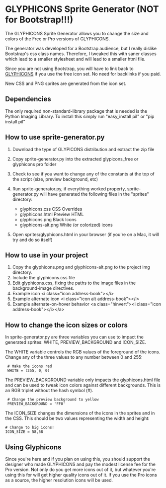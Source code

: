 GLYPHICONS Sprite Generator (NOT for Bootstrap!!!)
=========================================
The GLYPHICONS Sprite Generator allows you to change the size and colors of the
Free or Pro versions of GLYPHICONS.

The generator was developed for a Bootstrap audience, but I really dislike Bootstrap's
css class names.  Therefore, I tweaked this with saner classes which lead to a smaller
stylesheet and will lead to a smaller html file.

Since you are not using Bootstrap, you will have to link back to [GLYPHICONS](http://glyphicons.com/)
if you use the free icon set.  No need for backlinks if you paid.

New CSS and PNG sprites are generated from the icon set.

Dependencies
------------
The only required non-standard-library package that is needed is the Python
Imaging Library. To install this simply run "easy_install pil" or
"pip install pil"

How to use sprite-generator.py
------------------------------

 1. Download the type of GLYPICONS distribution and extract the zip file
 2. Copy sprite-generator.py into the extracted glypicons_free or glyphicons pro folder
 3. Check to see if you want to change any of the constants at the top of the
    script (size, preview background, etc)
 4. Run sprite-generator.py, if everything worked property, sprite-generator.py will
    have generated the following files in the "sprites" directory:

    - glyphicons.css         CSS Overrides
    - glyphicons.html        Preview HTML
    - glyphicons.png         Black Icons
    - glyphicons-alt.png     White (or colorized) icons

 5. Open sprites/glyphicons.html in your browser (if you're on a Mac, it will try and do so itself)

How to use in your project
------------------------------------
1. Copy the glyphicons.png and glyphicons-alt.png to the project img directory.
2. Include the glyphicons.css file
3. Edit glyphicons.css, fixing the paths to the image files in the background-image directives.
4. Example icon &lt;i class="icon address-book">&lt;/i>
5. Example alternate icon &lt;i class="icon alt address-book">&lt;/i>
6. Example alternate-on-hover behavior &lt;a class="hinvert">&lt;i class="icon address-book">&lt;/i>&lt;/a>

How to change the icon sizes or colors
--------------------------------------
In sprite-generator.py are three variables you can use to impact the generated
sprites: WHITE, PREVIEW_BACKGROUND and ICON_SIZE.

The WHITE variable controls the RGB values of the foreground of the icons. Change any of the
three values to any number between 0 and 255:

     # Make the icons red
     WHITE = (255, 0, 0)

The PREVIEW_BACKGROUND variable only impacts the glyphicons.html file and can be used to
tweak icon colors against different backgrounds. This is an RGB triplet without the
hash symbol (#).

     # Change the preview background to yellow
     PREVIEW_BACKGROUND = 'FF0'

The ICON_SIZE changes the dimensions of the icons in the sprites and in the CSS. This
should be two values representing the width and height:

    # Change to big icons!
    ICON_SIZE = 58,58

Using Glyphicons
----------------
Since you're here and if you plan on using this, you should support the designer
who made GLYPHICONS and pay the modest license fee for the Pro version. Not only
do you get more icons out of it, but whatever you're using this for will get
higher quality icons out of it. If you use the Pro icons as a source, the higher
resolution icons will be used.
